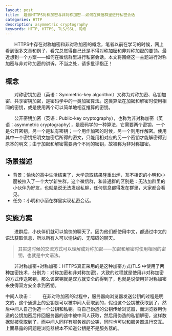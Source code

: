 ```yaml
---
layout: post
title:  趣谈HTTPS对称加密与非对称加密——如何在微信群里进行私密会话
categories: HTTP
description: asymmetric cryptography
keywords: HTTP, HTTPS, TLS/SSL, 网络
---
```


&emsp;&emsp;HTTPS中存在对称加密和非对称加密的概念，笔者以前在学习的时候，网上看到很多文章和例子，看完总觉得自己还是不得对称加密和非对称加密的要领。最近想到一个方案——如何在微信群里进行私密会话。本文将围绕这一主题进行对称加密与非对称加密的讲诉，不当之处，请多批评指正！

## 概念
&emsp;&emsp;对称密钥加密（英语：Symmetric-key algorithm）又称为对称加密、私钥加密、共享密钥加密，是密码学中的一类加密算法。这类算法在加密和解密时使用相同的密钥，或是使用两个可以简单地相互推算的密钥。

&emsp;&emsp;公开密钥加密（英语：Public-key cryptography），也称为非对称加密（英语：asymmetric cryptography），是密码学的一种算法，它需要两个密钥，一个是公开密钥，另一个是私有密钥；一个用作加密的时候，另一个则用作解密。使用其中一个密钥把明文加密后所得的密文，只能用相对应的另一个密钥才能解密得到原本的明文；由于加密和解密需要两个不同的密钥，故被称为非对称加密。

## 场景描述
- 背景：愉快的高中生活结束了，大学录取结果隆重出炉，互不相识的小明和小丽被拉入了一个大学新生群。这个微信群，和普通群的区别是：无法加群里的小伙伴为好友，也就是说无法发起私聊，任何信息都得发在群里，大家都会看见。
- 任务：小明和小丽在群里实现私密会话。

## 实施方案
&emsp;&emsp;进群后，小伙伴们就可以愉快的聊天了。因为他们都使用中文，都通过中文的语法获取信息，所以所有人可以愉快的、无障碍的聊天。
>其实这时候的交流方式可以理解成对称加密——加密和解密时使用相同的密钥，也就是中文语法。



&emsp;&emsp;非对称加密+对称加密：HTTPS真正采用的是这种加密方式(TLS 中使用了两种加密技术，分别为：对称加密和非对称加密)。大致的过程就是使用非对称加密的方式传送密钥，那么该密钥就是双方就安全的得到了，也就是说使用非对称加密来使得双方安全拿到密钥。

中间人攻击：
&emsp;&emsp;在非对称加密的过程中，服务器向浏览器发送公钥的过程是明文的，这个通道上的公钥是可以被中间人获取到的，假设这个公钥被获取到了，然后中间人自己伪造一个公钥和私钥。将自己伪造的公钥传给浏览器，而浏览器用伪造的公钥加密后传回服务器的途中被中间人获取，然后用伪造的私钥解密，这样数据就被获取到了，而中间人同样有服务器的公钥，同时也可以和服务器进行交互。上面暴露的问题是浏览器根本不知道公钥是不是服务器的。